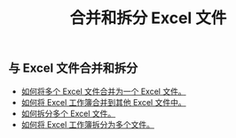 ﻿---
title: 合并和拆分 Excel 文件
second_title: Aspose.Cells Cloud Documen
linktitle: 合并和拆分
type: docs
url: /zh/merge-and-split/
keywords: Merge Excel Files,Combine Excel Sheets,Join Excel Spreadsheets,Merge Multiple Excel Files,Split Excel File,Excel Sheet Separator,Excel Workbook Splitte
description: Aspose.Cells Cloud REST API 支持对 Excel 文件进行合并和拆分。SDK 支持多种开发语言，包括 Android、C#、Go、Java、NodeJS、Perl、PHP、Python、Ruby 和 Swift。
weight: 32
kwords: 合并 Excel 文件、组合 Excel 工作表、连接 Excel 电子表格、合并多个 Excel 文件、拆分 Excel 文件、Excel 工作表分隔符、Excel 工作簿拆分器
---
## 与 Excel 文件合并和拆分

- [如何将多个 Excel 文件合并为一个 Excel 文件。](/cells/zh/merge-multi-files-into-excel/)
- [如何将 Excel 工作簿合并到其他 Excel 文件中。](/cells/zh/merge-an-excel-file-into-the-excel-file/)
- [如何拆分多个 Excel 文件。](/cells/zh/split-multi-excel-files/)
- [如何将 Excel 工作簿拆分为多个文件。](/cells/zh/split-an-excel-file-to-multi-files/)
